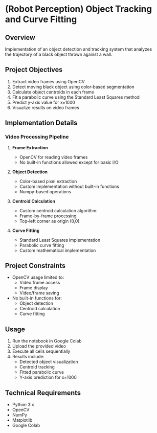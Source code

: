 # (Robot Perception) Object Tracking and Curve Fitting

## Overview
Implementation of an object detection and tracking system that analyzes the trajectory of a black object thrown against a wall.

## Project Objectives
1. Extract video frames using OpenCV
2. Detect moving black object using color-based segmentation
3. Calculate object centroids in each frame
4. Fit a parabolic curve using the Standard Least Squares method
5. Predict y-axis value for x=1000
6. Visualize results on video frames

## Implementation Details

### Video Processing Pipeline
1. **Frame Extraction**
   - OpenCV for reading video frames
   - No built-in functions allowed except for basic I/O

2. **Object Detection**
   - Color-based pixel extraction
   - Custom implementation without built-in functions
   - Numpy-based operations

3. **Centroid Calculation**
   - Custom centroid calculation algorithm
   - Frame-by-frame processing
   - Top-left corner as origin (0,0)

4. **Curve Fitting**
   - Standard Least Squares implementation
   - Parabolic curve fitting
   - Custom mathematical implementation

## Project Constraints
- OpenCV usage limited to:
  - Video frame access
  - Frame display
  - Video/frame saving
- No built-in functions for:
  - Object detection
  - Centroid calculation
  - Curve fitting

## Usage
1. Run the notebook in Google Colab
2. Upload the provided video
3. Execute all cells sequentially
4. Results include:
   - Detected object visualization
   - Centroid tracking
   - Fitted parabolic curve
   - Y-axis prediction for x=1000

## Technical Requirements
- Python 3.x
- OpenCV
- NumPy
- Matplotlib
- Google Colab

